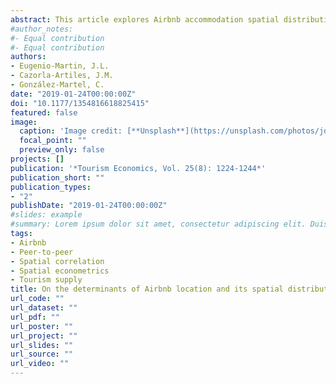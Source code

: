 ```yaml
---
abstract: This article explores Airbnb accommodation spatial distribution and it estimates the main determinants of its location choice. It employs spatial bivariate correlations and spatial econometrics to understand the heterogeneous spatial relationship between established hotels and Airbnb for three kinds of local tourism destinations sun and beach, nature-based, and city. The case study concerns the Canary Islands where a good mixture of these attractions can be found. The main conclusion drawn is that Airbnb regulation needs to distinguish the kind of tourism. More precisely, Airbnb supply overlaps established hotels in city tourism, but it does not so clearly in sun and beach nor nature-based destinations. Airbnb supply matches tourist visits spatial distribution better than established hotels in city and nature-based destinations, but not in sun and beach destinations, where the incumbent hotels are closer to the tourism resources. Finally, the results from the spatial econometrics model shows that population size and the number of tourist visits matters as determinants of Airbnb location. However, the main determinant is price, which has got a much larger elasticity.
#author_notes:
#- Equal contribution
#- Equal contribution
authors:
- Eugenio-Martin, J.L. 
- Cazorla-Artiles, J.M.
- González-Martel, C.
date: "2019-01-24T00:00:00Z"
doi: "10.1177/1354816618825415"
featured: false
image:
  caption: 'Image credit: [**Unsplash**](https://unsplash.com/photos/jdD8gXaTZsc)'
  focal_point: ""
  preview_only: false
projects: []
publication: '*Tourism Economics, Vol. 25(8): 1224-1244*'
publication_short: ""
publication_types:
- "2"
publishDate: "2019-01-24T00:00:00Z"
#slides: example
#summary: Lorem ipsum dolor sit amet, consectetur adipiscing elit. Duis posuere tellus ac convallis placerat. #Proin tincidunt magna sed ex sollicitudin condimentum.
tags:
- Airbnb
- Peer-to-peer
- Spatial correlation
- Spatial econometrics
- Tourism supply
title: On the determinants of Airbnb location and its spatial distribution
url_code: ""
url_dataset: ""
url_pdf: ""
url_poster: ""
url_project: ""
url_slides: ""
url_source: ""
url_video: ""
---
```


